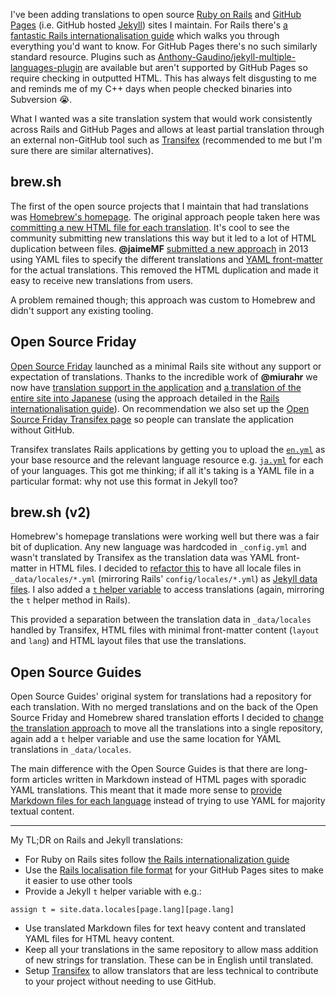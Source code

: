 I've been adding translations to open source [Ruby on Rails](http://rubyonrails.org) and [GitHub Pages](https://pages.github.com) (i.e. GitHub hosted [Jekyll](https://jekyllrb.com)) sites I maintain. For Rails there's [a fantastic Rails internationalisation guide](http://guides.rubyonrails.org/i18n.html) which walks you through everything you'd want to know. For GitHub Pages there's no such similarly standard resource. Plugins such as [Anthony-Gaudino/jekyll-multiple-languages-plugin](https://github.com/Anthony-Gaudino/jekyll-multiple-languages-plugin) are available but aren't supported by GitHub Pages so require checking in outputted HTML. This has always felt disgusting to me and reminds me of my C++ days when people checked binaries into Subversion 😭.

What I wanted was a site translation system that would work consistently across Rails and GitHub Pages and allows at least partial translation through an external non-GitHub tool such as [Transifex](https://www.transifex.com) (recommended to me but I'm sure there are similar alternatives).

## brew.sh

The first of the open source projects that I maintain that had translations was [Homebrew's homepage](https://brew.sh). The original approach people taken here was [committing a new HTML file for each translation](https://github.com/Homebrew/legacy-homebrew/pull/18660/files). It's cool to see the community submitting new translations this way but it led to a lot of HTML duplication between files. **@jaimeMF** [submitted a new approach](https://github.com/Homebrew/legacy-homebrew/pull/18972/files) in 2013 using YAML files to specify the different translations and [YAML front-matter](https://jekyllrb.com/docs/frontmatter/) for the actual translations. This removed the HTML duplication and made it easy to receive new translations from users.

A problem remained though; this approach was custom to Homebrew and didn't support any existing tooling.

## Open Source Friday

[Open Source Friday](https://opensourcefriday.com) launched as a minimal Rails site without any support or expectation of translations. Thanks to the incredible work of **@miurahr** we now have [translation support in the application](https://github.com/ossfriday/ossfriday/pull/138/files) and [a translation of the entire site into Japanese](https://github.com/ossfriday/ossfriday/pull/129/files) (using the approach detailed in the [Rails internationalisation guide](http://guides.rubyonrails.org/i18n.html)). On recommendation we also set up the [Open Source Friday Transifex page](https://www.transifex.com/github-open-source/open-source-friday/dashboard) so people can translate the application without GitHub.

Transifex translates Rails applications by getting you to upload the [`en.yml`](https://github.com/ossfriday/ossfriday/blob/master/config/locales/en.yml) as your base resource and the relevant language resource e.g. [`ja.yml`](https://github.com/ossfriday/ossfriday/blob/master/config/locales/ja.yml) for each of your languages. This got me thinking; if all it's taking is a YAML file in a particular format: why not use this format in Jekyll too?

## brew.sh (v2)

Homebrew's homepage translations were working well but there was a fair bit of duplication. Any new language was hardcoded in `_config.yml` and wasn't translated by Transifex as the translation data was YAML front-matter in HTML files. I decided to [refactor this](https://github.com/Homebrew/homebrew.github.io/pull/204/files) to have all locale files in `_data/locales/*.yml` (mirroring Rails' `config/locales/*.yml`) as [Jekyll data files](https://jekyllrb.com/docs/datafiles/). I also added a [`t` helper variable](https://github.com/MikeMcQuaid/homebrew.github.io/blob/bc5a12b3c94335a577629dbeffe225d88c000a75/_layouts/index.html#L4) to access translations (again, mirroring the `t` helper method in Rails).

This provided a separation between the translation data in `_data/locales` handled by Transifex, HTML files with minimal front-matter content (`layout` and `lang`) and HTML layout files that use the translations.

## Open Source Guides

Open Source Guides' original system for translations had a repository for each translation. With no merged translations and on the back of the Open Source Friday and Homebrew shared translation efforts I decided to [change the translation approach](https://github.com/github/opensource.guide/pull/543/files) to move all the translations into a single repository, again add a `t` helper variable and use the same location for YAML translations in `_data/locales`.

The main difference with the Open Source Guides is that there are long-form articles written in Markdown instead of HTML pages with sporadic YAML translations. This meant that it made more sense to [provide Markdown files for each language](https://github.com/github/opensource.guide/tree/gh-pages/_articles/es) instead of trying to use YAML for majority textual content.

---

My TL;DR on Rails and Jekyll translations:

- For Ruby on Rails sites follow [the Rails internationalization guide](http://guides.rubyonrails.org/i18n.html)
- Use the [Rails localisation file format](https://github.com/github/opensource.guide/blob/gh-pages/_data/locales/en.yml) for your GitHub Pages sites to make it easier to use other tools
- Provide a Jekyll `t` helper variable with e.g.:
```liquid
assign t = site.data.locales[page.lang][page.lang]
```
- Use translated Markdown files for text heavy content and translated YAML files for HTML heavy content.
- Keep all your translations in the same repository to allow mass addition of new strings for translation. These can be in English until translated.
- Setup [Transifex](https://www.transifex.com) to allow translators that are less technical to contribute to your project without needing to use GitHub.
